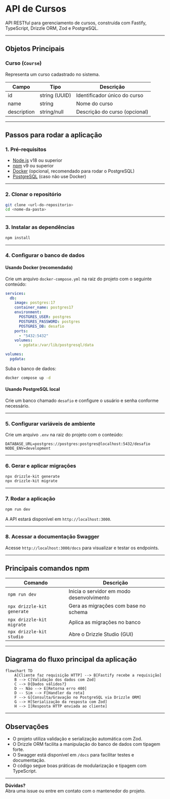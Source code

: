 # API de Cursos

API RESTful para gerenciamento de cursos, construída com Fastify, TypeScript, Drizzle ORM, Zod e PostgreSQL.

---

## Objetos Principais

### Curso (`Course`)

Representa um curso cadastrado no sistema.

| Campo       | Tipo          | Descrição                     |
| ----------- | ------------- | ----------------------------- |
| id          | string (UUID) | Identificador único do curso  |
| name        | string        | Nome do curso                 |
| description | string/null   | Descrição do curso (opcional) |

---

## Passos para rodar a aplicação

### 1. Pré-requisitos

- [Node.js](https://nodejs.org/) v18 ou superior
- [npm](https://www.npmjs.com/) v9 ou superior
- [Docker](https://www.docker.com/) (opcional, recomendado para rodar o PostgreSQL)
- [PostgreSQL](https://www.postgresql.org/) (caso não use Docker)

---

### 2. Clonar o repositório

```bash
git clone <url-do-repositorio>
cd <nome-da-pasta>
```

---

### 3. Instalar as dependências

```bash
npm install
```

---

### 4. Configurar o banco de dados

#### Usando Docker (recomendado)

Crie um arquivo `docker-compose.yml` na raiz do projeto com o seguinte conteúdo:

```yaml
services:
  db:
    image: postgres:17
    container_name: postgres17
    environment:
      POSTGRES_USER: postgres
      POSTGRES_PASSWORD: postgres
      POSTGRES_DB: desafio
    ports:
      - "5432:5432"
    volumes:
      - pgdata:/var/lib/postgresql/data

volumes:
  pgdata:
```

Suba o banco de dados:

```bash
docker compose up -d
```

#### Usando PostgreSQL local

Crie um banco chamado `desafio` e configure o usuário e senha conforme necessário.

---

### 5. Configurar variáveis de ambiente

Crie um arquivo `.env` na raiz do projeto com o conteúdo:

```
DATABASE_URL=postgres://postgres:postgres@localhost:5432/desafio
NODE_ENV=development
```

---

### 6. Gerar e aplicar migrações

```bash
npx drizzle-kit generate
npx drizzle-kit migrate
```

---

### 7. Rodar a aplicação

```bash
npm run dev
```

A API estará disponível em `http://localhost:3000`.

---

### 8. Acessar a documentação Swagger

Acesse `http://localhost:3000/docs` para visualizar e testar os endpoints.

---

## Principais comandos npm

| Comando                    | Descrição                                 |
| -------------------------- | ----------------------------------------- |
| `npm run dev`              | Inicia o servidor em modo desenvolvimento |
| `npx drizzle-kit generate` | Gera as migrações com base no schema      |
| `npx drizzle-kit migrate`  | Aplica as migrações no banco              |
| `npx drizzle-kit studio`   | Abre o Drizzle Studio (GUI)               |

---

## Diagrama do fluxo principal da aplicação

```mermaid
flowchart TD
    A[Cliente faz requisição HTTP] --> B[Fastify recebe a requisição]
    B --> C[Validação dos dados com Zod]
    C --> D{Dados válidos?}
    D -- Não --> E[Retorna erro 400]
    D -- Sim --> F[Handler da rota]
    F --> G[Consulta/Gravação no PostgreSQL via Drizzle ORM]
    G --> H[Serialização da resposta com Zod]
    H --> I[Resposta HTTP enviada ao cliente]
```

---

## Observações

- O projeto utiliza validação e serialização automática com Zod.
- O Drizzle ORM facilita a manipulação do banco de dados com tipagem forte.
- O Swagger está disponível em `/docs` para facilitar testes e documentação.
- O código segue boas práticas de modularização e tipagem com TypeScript.

---

**Dúvidas?**  
Abra uma issue ou entre em contato com o mantenedor do projeto.
